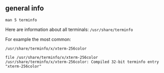 ## general info

```
man 5 terminfo
```

Here are information about all terminals: `/usr/share/terminfo`

For example the most common:
```
/usr/share/terminfo/x/xterm-256color
```

```
file /usr/share/terminfo/x/xterm-256color
/usr/share/terminfo/x/xterm-256color: Compiled 32-bit terminfo entry "xterm-256color"
```
